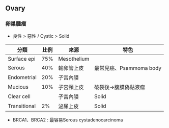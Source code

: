 ## Ovary
### 卵巢腫瘤
- 良性 > 惡性 / Cystic > Solid

| 分類         | 比例 | 來源        | 特色                    |
|--------------|------|-------------|-------------------------|
| Surface epi  | 75%  | Mesothelium |                         |
| Serous       | 40%  | 輸卵管上皮  | 最常見癌、Psammoma body |
| Endometrial  | 20%  | 子宮內膜    |                         |
| Mucious      | 10%  | 子宮頸上皮  | 破裂後->腹膜偽黏液瘤  |
| Clear cell   |      | 子宮內膜    | Solid                   |
| Transitional | 2%   | 泌尿上皮    | Solid                   |
- BRCA1、BRCA2 : 最容易Serous cystadenocarcinoma